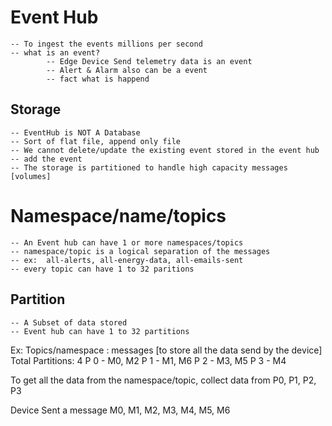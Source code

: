 # Event Hub
    -- To ingest the events millions per second
    -- what is an event?
            -- Edge Device Send telemetry data is an event
            -- Alert & Alarm also can be a event
            -- fact what is happend

## Storage
    -- EventHub is NOT A Database
    -- Sort of flat file, append only file
    -- We cannot delete/update the existing event stored in the event hub
    -- add the event
    -- The storage is partitioned to handle high capacity messages [volumes]

# Namespace/name/topics
    -- An Event hub can have 1 or more namespaces/topics
    -- namespace/topic is a logical separation of the messages
    -- ex:  all-alerts, all-energy-data, all-emails-sent
    -- every topic can have 1 to 32 paritions

## Partition
    -- A Subset of data stored
    -- Event hub can have 1 to 32 partitions


Ex:
Topics/namespace : messages [to store all the data send by the device]
Total Partitions: 4
  P 0 - M0, M2
  P 1 - M1, M6
  P 2 - M3, M5
  P 3 -  M4

To get all the data from the namespace/topic, collect data from P0, P1, P2, P3

Device Sent a message M0, M1, M2, M3, M4, M5, M6
